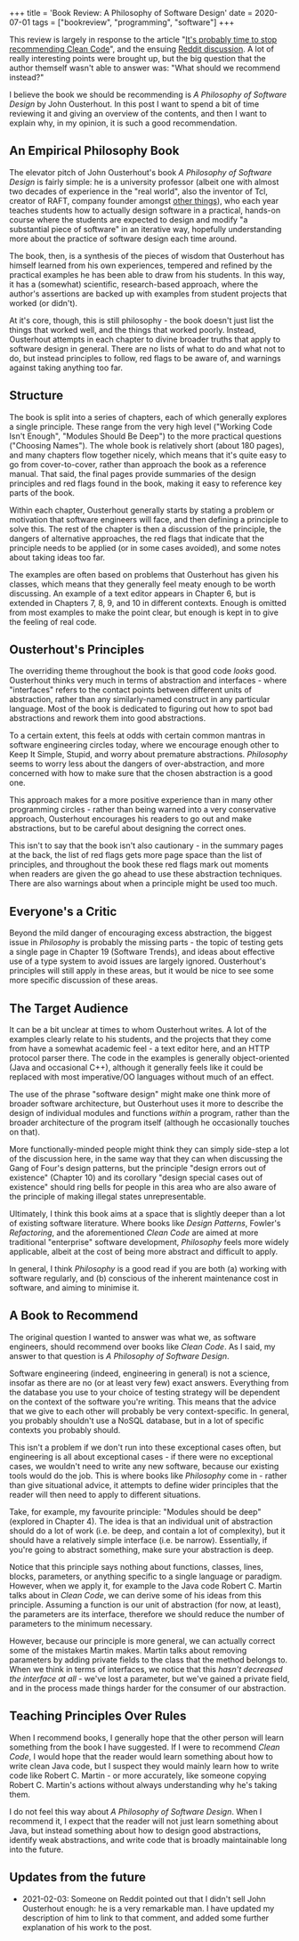 +++
title = 'Book Review: A Philosophy of Software Design'
date = 2020-07-01
tags = ["bookreview", "programming", "software"]
+++

This review is largely in response to the article "[It's probably time to stop recommending Clean Code](https://qntm.org/clean)", and the ensuing [Reddit discussion](https://www.reddit.com/r/programming/comments/hhlvqq/its_probably_time_to_stop_recommending_clean_code/). A lot of really interesting points were brought up, but the big question that the author themself wasn't able to answer was: "What should we recommend instead?"

I believe the book we should be recommending is _A Philosophy of Software Design_ by John Ousterhout. In this post I want to spend a bit of time reviewing it and giving an overview of the contents, and then I want to explain why, in my opinion, it is such a good recommendation.

## An Empirical Philosophy Book

The elevator pitch of John Ousterhout's book _A Philosophy of Software Design_ is fairly simple: he is a university professor (albeit one with almost two decades of experience in the "real world", also the inventor of Tcl, creator of RAFT, company founder amongst [other things](https://www.reddit.com/r/programming/comments/lb8zrn/an_alternative_to_clean_code_a_philosophy_of/glt3e4n/)), who each year teaches students how to actually design software in a practical, hands-on course where the students are expected to design and modify "a substantial piece of software" in an iterative way, hopefully understanding more about the practice of software design each time around.

The book, then, is a synthesis of the pieces of wisdom that Ousterhout has himself learned from his own experiences, tempered and refined by the practical examples he has been able to draw from his students. In this way, it has a (somewhat) scientific, research-based approach, where the author's assertions are backed up with examples from student projects that worked (or didn't).

At it's core, though, this is still philosophy - the book doesn't just list the things that worked well, and the things that worked poorly. Instead, Ousterhout attempts in each chapter to divine broader truths that apply to software design in general. There are no lists of what to do and what not to do, but instead principles to follow, red flags to be aware of, and warnings against taking anything too far.

## Structure

The book is split into a series of chapters, each of which generally explores a single principle. These range from the very high level ("Working Code Isn't Enough", "Modules Should Be Deep") to the more practical questions ("Choosing Names"). The whole book is relatively short (about 180 pages), and many chapters flow together nicely, which means that it's quite easy to go from cover-to-cover, rather than approach the book as a reference manual. That said, the final pages provide summaries of the design principles and red flags found in the book, making it easy to reference key parts of the book.

Within each chapter, Ousterhout generally starts by stating a problem or motivation that software engineers will face, and then defining a principle to solve this. The rest of the chapter is then a discussion of the principle, the dangers of alternative approaches, the red flags that indicate that the principle needs to be applied (or in some cases avoided), and some notes about taking ideas too far.

The examples are often based on problems that Ousterhout has given his classes, which means that they generally feel meaty enough to be worth discussing. An example of a text editor appears in Chapter 6, but is extended in Chapters 7, 8, 9, and 10 in different contexts. Enough is omitted from most examples to make the point clear, but enough is kept in to give the feeling of real code.

## Ousterhout's Principles

The overriding theme throughout the book is that good code _looks_ good. Ousterhout thinks very much in terms of abstraction and interfaces - where "interfaces" refers to the contact points between different units of abstraction, rather than any similarly-named construct in any particular language. Most of the book is dedicated to figuring out how to spot bad abstractions and rework them into good abstractions.

To a certain extent, this feels at odds with certain common mantras in software engineering circles today, where we encourage enough other to Keep It Simple, Stupid, and worry about premature abstractions. _Philosophy_ seems to worry less about the dangers of over-abstraction, and more concerned with how to make sure that the chosen abstraction is a good one.

This approach makes for a more positive experience than in many other programming circles - rather than being warned into a very conservative approach, Ousterhout encourages his readers to go out and make abstractions, but to be careful about designing the correct ones.

This isn't to say that the book isn't also cautionary - in the summary pages at the back, the list of red flags gets more page space than the list of principles, and throughout the book these red flags mark out moments when readers are given the go ahead to use these abstraction techniques. There are also warnings about when a principle might be used too much.

## Everyone's a Critic

Beyond the mild danger of encouraging excess abstraction, the biggest issue in _Philosophy_ is probably the missing parts - the topic of testing gets a single page in Chapter 19 (Software Trends), and ideas about effective use of a type system to avoid issues are largely ignored. Ousterhout's principles will still apply in these areas, but it would be nice to see some more specific discussion of these areas.

## The Target Audience

It can be a bit unclear at times to whom Ousterhout writes. A lot of the examples clearly relate to his students, and the projects that they come from have a somewhat academic feel - a text editor here, and an HTTP protocol parser there. The code in the examples is generally object-oriented (Java and occasional C++), although it generally feels like it could be replaced with most imperative/OO languages without much of an effect.

The use of the phrase "software design" might make one think more of broader software architecture, but Ousterhout uses it more to describe the design of individual modules and functions _within_ a program, rather than the broader architecture of the program itself (although he occasionally touches on that).

More functionally-minded people might think they can simply side-step a lot of the discussion here, in the same way that they can when discussing the Gang of Four's design patterns, but the principle "design errors out of existence" (Chapter 10) and its corollary "design special cases out of existence" should ring bells for people in this area who are also aware of the principle of making illegal states unrepresentable.

Ultimately, I think this book aims at a space that is slightly deeper than a lot of existing software literature. Where books like _Design Patterns_, Fowler's _Refactoring_, and the aforementioned _Clean Code_ are aimed at more traditional "enterprise" software development, _Philosophy_ feels more widely applicable, albeit at the cost of being more abstract and difficult to apply.

In general, I think _Philosophy_ is a good read if you are both (a) working with software regularly, and (b) conscious of the inherent maintenance cost in software, and aiming to minimise it.

## A Book to Recommend

The original question I wanted to answer was what we, as software engineers, should recommend over books like _Clean Code_. As I said, my answer to that question is _A Philosophy of Software Design_.

Software engineering (indeed, engineering in general) is not a science, insofar as there are no (or at least very few) exact answers. Everything from the database you use to your choice of testing strategy will be dependent on the context of the software you're writing. This means that the advice that we give to each other will probably be very context-specific. In general, you probably shouldn't use a NoSQL database, but in a lot of specific contexts you probably should.

This isn't a problem if we don't run into these exceptional cases often, but engineering is all about exceptional cases - if there were no exceptional cases, we wouldn't need to write any new software, because our existing tools would do the job. This is where books like _Philosophy_ come in - rather than give situational advice, it attempts to define wider principles that the reader will then need to apply to different situations.

Take, for example, my favourite principle: "Modules should be deep" (explored in Chapter 4). The idea is that an individual unit of abstraction should do a lot of work (i.e. be deep, and contain a lot of complexity), but it should have a relatively simple interface (i.e. be narrow). Essentially, if you're going to abstract something, make sure your abstraction is deep.

Notice that this principle says nothing about functions, classes, lines, blocks, parameters, or anything specific to a single language or paradigm. However, when we apply it, for example to the Java code Robert C. Martin talks about in _Clean Code_, we can derive some of his ideas from this principle. Assuming a function is our unit of abstraction (for now, at least), the parameters are its interface, therefore we should reduce the number of parameters to the minimum necessary.

However, because our principle is more general, we can actually correct some of the mistakes Martin makes. Martin talks about removing parameters by adding private fields to the class that the method belongs to. When we think in terms of interfaces, we notice that this _hasn't decreased the interface at all_ - we've lost a parameter, but we've gained a private field, and in the process made things harder for the consumer of our abstraction.

## Teaching Principles Over Rules

When I recommend books, I generally hope that the other person will learn something from the book I have suggested. If I were to recommend _Clean Code_, I would hope that the reader would learn something about how to write clean Java code, but I suspect they would mainly learn how to write code like Robert C. Martin - or more accurately, like someone copying Robert C. Martin's actions without always understanding why he's taking them.

I do not feel this way about _A Philosophy of Software Design_. When I recommend it, I expect that the reader will not just learn something about Java, but instead something about how to design good abstractions, identify weak abstractions, and write code that is broadly maintainable long into the future.

## Updates from the future

- 2021-02-03: Someone on Reddit pointed out that I didn't sell John Ousterhout enough: he is a very remarkable man. I have updated my description of him to link to that comment, and added some further explanation of his work to the post.
